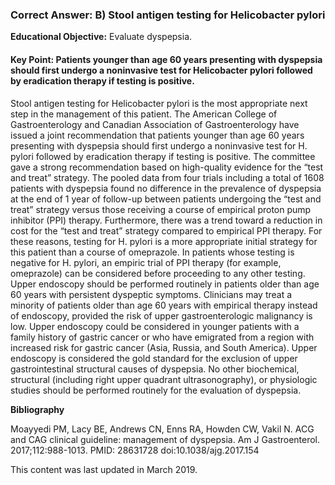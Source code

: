 
### Correct Answer: B) Stool antigen testing for Helicobacter pylori 

**Educational Objective:** Evaluate dyspepsia.

#### **Key Point:** Patients younger than age 60 years presenting with dyspepsia should first undergo a noninvasive test for Helicobacter pylori followed by eradication therapy if testing is positive.

Stool antigen testing for Helicobacter pylori is the most appropriate next step in the management of this patient. The American College of Gastroenterology and Canadian Association of Gastroenterology have issued a joint recommendation that patients younger than age 60 years presenting with dyspepsia should first undergo a noninvasive test for H. pylori followed by eradication therapy if testing is positive. The committee gave a strong recommendation based on high-quality evidence for the “test and treat” strategy.
The pooled data from four trials including a total of 1608 patients with dyspepsia found no difference in the prevalence of dyspepsia at the end of 1 year of follow-up between patients undergoing the “test and treat” strategy versus those receiving a course of empirical proton pump inhibitor (PPI) therapy. Furthermore, there was a trend toward a reduction in cost for the “test and treat” strategy compared to empirical PPI therapy. For these reasons, testing for H. pylori is a more appropriate initial strategy for this patient than a course of omeprazole. In patients whose testing is negative for H. pylori, an empiric trial of PPI therapy (for example, omeprazole) can be considered before proceeding to any other testing.
Upper endoscopy should be performed routinely in patients older than age 60 years with persistent dyspeptic symptoms. Clinicians may treat a minority of patients older than age 60 years with empirical therapy instead of endoscopy, provided the risk of upper gastroenterologic malignancy is low. Upper endoscopy could be considered in younger patients with a family history of gastric cancer or who have emigrated from a region with increased risk for gastric cancer (Asia, Russia, and South America). Upper endoscopy is considered the gold standard for the exclusion of upper gastrointestinal structural causes of dyspepsia.
No other biochemical, structural (including right upper quadrant ultrasonography), or physiologic studies should be performed routinely for the evaluation of dyspepsia.

**Bibliography**

Moayyedi PM, Lacy BE, Andrews CN, Enns RA, Howden CW, Vakil N. ACG and CAG clinical guideline: management of dyspepsia. Am J Gastroenterol. 2017;112:988-1013. PMID: 28631728 doi:10.1038/ajg.2017.154

This content was last updated in March 2019.